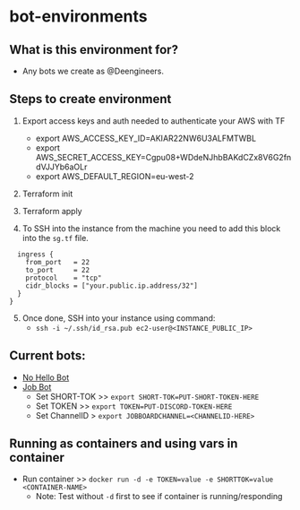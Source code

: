 # bot-environments

## What is this environment for?

- Any bots we create as @Deengineers.

## Steps to create environment

1. Export access keys and auth needed to authenticate your AWS with TF
    - export AWS_ACCESS_KEY_ID=AKIAR22NW6U3ALFMTWBL
    - export AWS_SECRET_ACCESS_KEY=Cgpu08+WDdeNJhbBAKdCZx8V6G2fndVJJYb6aOLr
    - export AWS_DEFAULT_REGION=eu-west-2

2. Terraform init

3. Terraform apply

4. To SSH into the instance from the machine you need to add this block into the `sg.tf` file.

```
  ingress {
    from_port   = 22
    to_port     = 22
    protocol    = "tcp"
    cidr_blocks = ["your.public.ip.address/32"]
  }
}
```

5. Once done, SSH into your instance using command:
    - `ssh -i ~/.ssh/id_rsa.pub ec2-user@<INSTANCE_PUBLIC_IP>`

## Current bots:

- [No Hello Bot](https://github.com/Deengineers/no-hello-bot)
- [Job Bot](https://github.com/Deengineers/discord-job-bot)
    - Set SHORT-TOK >> `export SHORT-TOK=PUT-SHORT-TOKEN-HERE`
    - Set TOKEN >> `export TOKEN=PUT-DISCORD-TOKEN-HERE`
    - Set ChannelID > `export JOBBOARDCHANNEL=<CHANNELID-HERE>`

## Running as containers and using vars in container

- Run container >> `docker run -d -e TOKEN=value -e SHORTTOK=value <CONTAINER-NAME>` 
    - Note: Test without `-d` first to see if container is running/responding